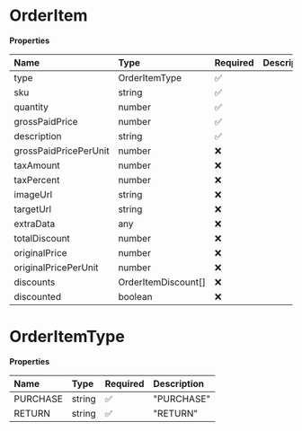 # OrderItem

**Properties**

| Name                  | Type                | Required | Description |
| :-------------------- | :------------------ | :------- | :---------- |
| type                  | OrderItemType       | ✅       |             |
| sku                   | string              | ✅       |             |
| quantity              | number              | ✅       |             |
| grossPaidPrice        | number              | ✅       |             |
| description           | string              | ✅       |             |
| grossPaidPricePerUnit | number              | ❌       |             |
| taxAmount             | number              | ❌       |             |
| taxPercent            | number              | ❌       |             |
| imageUrl              | string              | ❌       |             |
| targetUrl             | string              | ❌       |             |
| extraData             | any                 | ❌       |             |
| totalDiscount         | number              | ❌       |             |
| originalPrice         | number              | ❌       |             |
| originalPricePerUnit  | number              | ❌       |             |
| discounts             | OrderItemDiscount[] | ❌       |             |
| discounted            | boolean             | ❌       |             |

# OrderItemType

**Properties**

| Name     | Type   | Required | Description |
| :------- | :----- | :------- | :---------- |
| PURCHASE | string | ✅       | "PURCHASE"  |
| RETURN   | string | ✅       | "RETURN"    |
